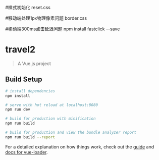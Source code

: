 #样式初始化
reset.css

#移动端处理1px物理像素问题
border.css

#移动端300ms点击延迟问题
npm install fastclick --save



# travel2

> A Vue.js project

## Build Setup

``` bash
# install dependencies
npm install

# serve with hot reload at localhost:8080
npm run dev

# build for production with minification
npm run build

# build for production and view the bundle analyzer report
npm run build --report
```

For a detailed explanation on how things work, check out the [guide](http://vuejs-templates.github.io/webpack/) and [docs for vue-loader](http://vuejs.github.io/vue-loader).

